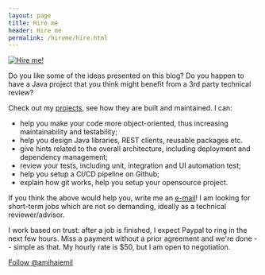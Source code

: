 ```yaml
---
layout: page
title: Hire me
header: Hire me
permalink: /hireme/hire.html
---
```


<a href="https://www.amihaiemil.com/2017/04/05/the-remote-dream.html"><img title="Hire me!" class="badge" src="https://amihaiemil.github.io/images/hireme.PNG"></a>

Do you like some of the ideas presented on this blog? Do you happen to have a Java project
that you think might benefit from a 3rd party technical review?

Check out my [projects](https://amihaiemil.github.io/projects.html), see how they are built and maintained. I can:

  * help you make your code more object-oriented, thus increasing maintainability and testability;
  * help you design Java libraries, REST clients, reusable packages etc.
  * give hints related to the overall architecture, including deployment and dependency management;
  * review your tests, including unit, integration and UI automation test;
  * help you setup a CI/CD pipeline on Github;
  * explain how git works, help you setup your opensource project.

If you think the above would help you, write me an <a title="Feel free to drop me a line" href="mailto:{{site.email }}">e-mail</a>! I am looking for short-term jobs which are not so demanding, ideally as a technical reviewer/advisor.

I work based on trust: after a job is finished, I expect Paypal to ring in the next few hours. Miss a payment without a prior agreement and we're done -- simple as that. My hourly rate is $50, but I am open to negotiation.

<a class="github-button" href="https://github.com/amihaiemil" data-count-href="/amihaiemil/followers" data-count-api="/users/amihaiemil#followers" data-count-aria-label="# followers on GitHub" aria-label="Follow @amihaiemil on GitHub">Follow @amihaiemil</a>
